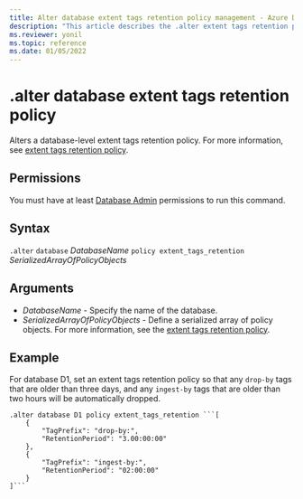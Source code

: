 ```yaml
---
title: Alter database extent tags retention policy management - Azure Data Explorer
description: "This article describes the .alter extent tags retention policy command for databases in Azure Data Explorer."
ms.reviewer: yonil
ms.topic: reference
ms.date: 01/05/2022
---
```

# .alter database extent tags retention policy

Alters a database-level extent tags retention policy. For more information, see [extent tags retention policy](extent-tags-retention-policy.md).

## Permissions

You must have at least [Database Admin](access-control/role-based-access-control.md) permissions to run this command.

## Syntax

`.alter` `database` *DatabaseName* `policy extent_tags_retention` *SerializedArrayOfPolicyObjects*

## Arguments

- *DatabaseName* - Specify the name of the database.
- *SerializedArrayOfPolicyObjects* - Define a serialized array of policy objects.  For more information, see the [extent tags retention policy](extent-tags-retention-policy.md).

## Example

For database D1, set an extent tags retention policy so that any `drop-by` tags that are older than three days, and any `ingest-by` tags that are older than two hours will be automatically dropped.

~~~kusto
.alter database D1 policy extent_tags_retention ```[
	{
		"TagPrefix": "drop-by:",
		"RetentionPeriod": "3.00:00:00"
	},
	{
		"TagPrefix": "ingest-by:",
		"RetentionPeriod": "02:00:00"
	}
]```
~~~
